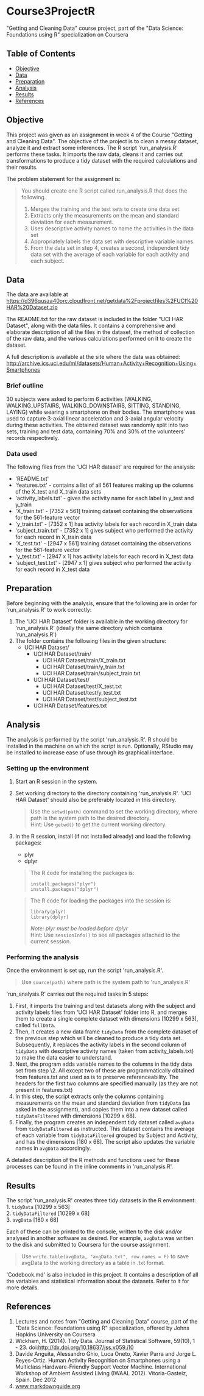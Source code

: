 # Course3ProjectR
"Getting and Cleaning Data" course project, part of the "Data Science: Foundations using R" specialization on Coursera

## Table of Contents
- [Objective](https://github.com/kartike1998/Course3ProjectR/blob/master/README.md#Objective)
- [Data](https://github.com/kartike1998/Course3ProjectR/blob/master/README.md#Data)
- [Preparation](https://github.com/kartike1998/Course3ProjectR/blob/master/README.md#Preparation)
- [Analysis](https://github.com/kartike1998/Course3ProjectR/blob/master/README.md#Analysis)
- [Results](https://github.com/kartike1998/Course3ProjectR/blob/master/README.md#Results)
- [References](https://github.com/kartike1998/Course3ProjectR/blob/master/README.md#References)

## Objective
This project was given as an assignment in week 4 of the Course "Getting and Cleaning Data". The objective of the project is to clean a messy dataset, analyze it and extract some inferences. The R script 'run_analysis.R' performs these tasks. It imports the raw data, cleans it and carries out transformations to produce a tidy dataset with the required calculations and their results.  
  
The problem statement for the assignment is:
> You should create one R script called run_analysis.R that does the following.
> 1. Merges the training and the test sets to create one data set.
> 2. Extracts only the measurements on the mean and standard deviation for each measurement.
> 3. Uses descriptive activity names to name the activities in the data set
> 4. Appropriately labels the data set with descriptive variable names.
> 5. From the data set in step 4, creates a second, independent tidy data set with the average of each variable for each activity and each subject.

## Data
The data are available at https://d396qusza40orc.cloudfront.net/getdata%2Fprojectfiles%2FUCI%20HAR%20Dataset.zip  
  
The README.txt for the raw dataset is included in the folder "UCI HAR Dataset", along with the data files. It contains a comprehensive and elaborate description of all the files in the dataset, the method of collection of the raw data, and the various calculations performed on it to create the dataset.  
  
A full description is available at the site where the data was obtained:
http://archive.ics.uci.edu/ml/datasets/Human+Activity+Recognition+Using+Smartphones
  
### Brief outline
30 subjects were asked to perform 6 activities (WALKING, WALKING_UPSTAIRS, WALKING_DOWNSTAIRS, SITTING, STANDING, LAYING) while wearing a smartphone on their bodies. The smartphone was used to capture 3-axial linear acceleration and 3-axial angular velocity during these activities. The obtained dataset was randomly split into two sets, training and test data, containing 70% and 30% of the volunteers' records respectively.
  
### Data used
The following files from the 'UCI HAR dataset' are required for the analysis:
- 'README.txt'
- 'features.txt' - contains a list of all 561 features making up the columns of the X_test and X_train data sets
- 'activity_labels.txt' - gives the activity name for each label in y_test and y_train
- 'X_train.txt' - [7352 x 561] training dataset containing the observations for the 561-feature vector
- 'y_train.txt' - [7352 x 1] has activity labels for each record in X_train data
- 'subject_train.txt' - [7352 x 1] gives subject who performed the activity for each record in X_train data
- 'X_test.txt' - [2947 x 561] training dataset containing the observations for the 561-feature vector
- 'y_test.txt' - [2947 x 1] has activity labels for each record in X_test data
- 'subject_test.txt' - [2947 x 1] gives subject who performed the activity for each record in X_test data

## Preparation
Before beginning with the analysis, ensure that the following are in order for 'run_analysis.R' to work correctly:
1. The 'UCI HAR Dataset' folder is available in the working directory for 'run_analysis.R' (ideally the same directory which contains 'run_analysis.R')
2. The folder contains the following files in the given structure:
	- UCI HAR Dataset/
		- UCI HAR Dataset/train/
			- UCI HAR Dataset/train/X_train.txt
			- UCI HAR Dataset/train/y_train.txt
			- UCI HAR Dataset/train/subject_train.txt
		- UCI HAR Dataset/test/
			- UCI HAR Dataset/test/X_test.txt
			- UCI HAR Dataset/test/y_test.txt
			- UCI HAR Dataset/test/subject_test.txt
		- UCI HAR Dataset/features.txt

## Analysis
The analysis is performed by the script 'run_analysis.R'. R should be installed in the machine on which the script is run. Optionally, RStudio may be installed to increase ease of use through its graphical interface.

### Setting up the environment
1. Start an R session in the system.
2. Set working directory to the directory containing 'run_analysis.R'. 'UCI HAR Dataset' should also be preferably located in this directory.
	> Use the `setwd(path)` command to set the working directory, where path is the system path to the desired directory.  
	> Hint: Use `getwd()` to get the current working directory.
3. In the R session, install (if not installed already) and load the following packages:
	- plyr
	- dplyr
	> The R code for installing the packages is:  
	> ```
	> install.packages("plyr")  
	> install.packages("dplyr")  
	> ```
	
	> The R code for loading the packages into the session is:  
	> ```
	> library(plyr)  
	> library(dplyr)  
	> ```
	> *Note: plyr must be loaded before dplyr*  
	> Hint: Use `sessionInfo()` to see all packages attached to the current session.

### Performing the analysis
Once the environment is set up, run the script 'run_analysis.R'.
> Use `source(path)` where path is the system path to 'run_analysis.R'

'run_analysis.R' carries out the required tasks in 5 steps:
1. First, it imports the training and test datasets along with the subject and activity labels files from 'UCI HAR Dataset' folder into R, and merges them to create a single complete dataset with dimensions [10299 x 563], called `fullData`.
2. Then, it creates a new data frame `tidyData` from the complete dataset of the previous step which will be cleaned to produce a tidy data set. Subsequently, it replaces the activity labels in the second column of `tidyData` with descriptive activity names (taken from activity_labels.txt) to make the data easier to understand.
3. Next, the program adds variable names to the columns in the tidy data set from step \2. All except two of these are programmatically obtained from features.txt and used as is to preserve referenceability. The headers for the first two columns are specified manually (as they are not present in features.txt)
4. In this step, the script extracts only the columns containing measurements on the mean and standard deviation from `tidyData` (as asked in the assignment), and copies them into a new dataset called `tidyDataFiltered` with dimensions [10299 x 68].
5. Finally, the program creates an independent tidy dataset called `avgData` from `tidyDataFiltered` as instructed. This dataset contains the average of each variable from `tidyDataFiltered` grouped by Subject and Activity, and has the dimensions [180 x 68]. The script also updates the variable names in `avgData` accordingly.  
  
A detailed description of the R methods and functions used for these processes can be found in the inline comments in 'run_analysis.R'.

## Results
The script 'run_analysis.R' creates three tidy datasets in the R environment:  
	1. `tidyData` [10299 x 563]  
	2. `tidyDataFiltered` [10299 x 68]  
	3. `avgData` [180 x 68]  
  
Each of these can be printed to the console, written to the disk and/or analysed in another software as desired. For example, `avgData` was written to the disk and submitted to Coursera for the course assignment.
> Use `write.table(avgData, "avgData.txt", row.names = F)` to save avgData to the working directory as a table in .txt format.

'Codebook.md' is also included in this project. It contains a description of all the variables and statistical information about the datasets. Refer to it for more details.

## References
1. Lectures and notes from "Getting and Cleaning Data" course, part of the "Data Science: Foundations using R" specialization, offered by Johns Hopkins University on Coursera
2. Wickham, H. (2014). Tidy Data. Journal of Statistical Software, 59(10), 1 - 23. doi:http://dx.doi.org/10.18637/jss.v059.i10
3. Davide Anguita, Alessandro Ghio, Luca Oneto, Xavier Parra and Jorge L. Reyes-Ortiz. Human Activity Recognition on Smartphones using a Multiclass Hardware-Friendly Support Vector Machine. International Workshop of Ambient Assisted Living (IWAAL 2012). Vitoria-Gasteiz, Spain. Dec 2012
4. www.markdownguide.org
